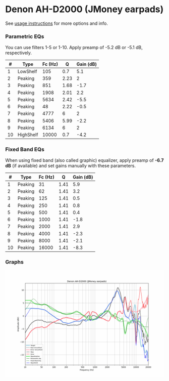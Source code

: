 # Denon AH-D2000 (JMoney earpads)
See [usage instructions](https://github.com/jaakkopasanen/AutoEq#usage) for more options and info.

### Parametric EQs
You can use filters 1-5 or 1-10. Apply preamp of -5.2 dB or -5.1 dB, respectively.

|   # | Type      |   Fc (Hz) |    Q |   Gain (dB) |
|-----|-----------|-----------|------|-------------|
|   1 | LowShelf  |       105 | 0.7  |         5.1 |
|   2 | Peaking   |       359 | 2.23 |         2   |
|   3 | Peaking   |       851 | 1.68 |        -1.7 |
|   4 | Peaking   |      1908 | 2.01 |         2.2 |
|   5 | Peaking   |      5634 | 2.42 |        -5.5 |
|   6 | Peaking   |        48 | 2.22 |        -0.5 |
|   7 | Peaking   |      4777 | 6    |         2   |
|   8 | Peaking   |      5406 | 5.99 |        -2.2 |
|   9 | Peaking   |      6134 | 6    |         2   |
|  10 | HighShelf |     10000 | 0.7  |        -4.2 |

### Fixed Band EQs
When using fixed band (also called graphic) equalizer, apply preamp of **-6.7 dB** (if available) and set gains manually with these parameters.

|   # | Type    |   Fc (Hz) |    Q |   Gain (dB) |
|-----|---------|-----------|------|-------------|
|   1 | Peaking |        31 | 1.41 |         5.9 |
|   2 | Peaking |        62 | 1.41 |         3.2 |
|   3 | Peaking |       125 | 1.41 |         0.5 |
|   4 | Peaking |       250 | 1.41 |         0.8 |
|   5 | Peaking |       500 | 1.41 |         0.4 |
|   6 | Peaking |      1000 | 1.41 |        -1.8 |
|   7 | Peaking |      2000 | 1.41 |         2.9 |
|   8 | Peaking |      4000 | 1.41 |        -2.3 |
|   9 | Peaking |      8000 | 1.41 |        -2.1 |
|  10 | Peaking |     16000 | 1.41 |        -8.3 |

### Graphs
![](./Denon%20AH-D2000%20(JMoney%20earpads).png)
